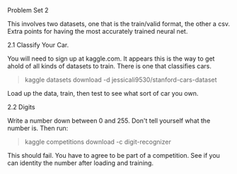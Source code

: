 Problem Set 2

This involves two datasets, one that is the train/valid format, the other a
csv. Extra points for having the most accurately trained neural net.

2.1 Classify Your Car.

You will need to sign up at kaggle.com. It appears this is the way to get ahold
of all kinds of datasets to train. There is one that classifies cars.

> kaggle datasets download -d jessicali9530/stanford-cars-dataset

Load up the data, train, then test to see what sort of car you own.


2.2 Digits

Write a number down between 0 and 255. Don't tell yourself what the number is.
Then run:

> kaggle competitions download -c digit-recognizer

This should fail. You have to agree to be part of a competition. See if you can 
identity the number after loading and training.
